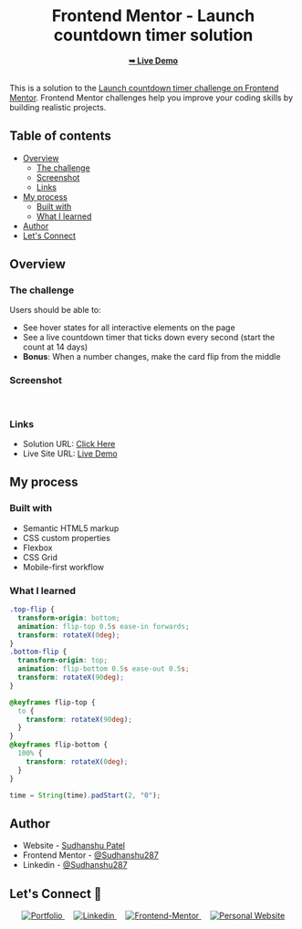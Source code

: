 <div align="center">
  <h1>Frontend Mentor - Launch countdown timer solution</h1>
  <a href="" target="_blank"><strong>➥ Live Demo</strong></a>
</div>
<br/>

This is a solution to the [Launch countdown timer challenge on Frontend Mentor](https://www.frontendmentor.io/challenges/launch-countdown-timer-N0XkGfyz-). Frontend Mentor challenges help you improve your coding skills by building realistic projects. 

## Table of contents

- [Overview](#overview)
  - [The challenge](#the-challenge)
  - [Screenshot](#screenshot)
  - [Links](#links)
- [My process](#my-process)
  - [Built with](#built-with)
  - [What I learned](#what-i-learned)
- [Author](#author)
- [Let's Connect](#letsconnect)


## Overview

### The challenge

Users should be able to:

- See hover states for all interactive elements on the page
- See a live countdown timer that ticks down every second (start the count at 14 days)
- **Bonus**: When a number changes, make the card flip from the middle

### Screenshot

![]()
![]()
![]()


### Links

- Solution URL: [Click Here]()
- Live Site URL: [Live Demo]()

## My process

### Built with

- Semantic HTML5 markup
- CSS custom properties
- Flexbox
- CSS Grid
- Mobile-first workflow


### What I learned

```css
.top-flip {
  transform-origin: bottom;
  animation: flip-top 0.5s ease-in forwards;
  transform: rotateX(0deg);
}
.bottom-flip {
  transform-origin: top;
  animation: flip-bottom 0.5s ease-out 0.5s;
  transform: rotateX(90deg);
}

@keyframes flip-top {
  to {
    transform: rotateX(90deg);
  }
}
@keyframes flip-bottom {
  100% {
    transform: rotateX(0deg);
  }
}
```
```js
time = String(time).padStart(2, "0");
```


## Author

- Website - [Sudhanshu Patel](https://sudhanshupatel.vercel.app)
- Frontend Mentor - [@Sudhanshu287](https://www.frontendmentor.io/profile/sudhanshu287)
- Linkedin - [@Sudhanshu287](https://www.linkedin.com/in/sudhanshu287)



## **Let's Connect 👋**

<div align=center id="lets-connect">

  <a href="https://sudhanshupatel.vercel.app/" target="_blank">
    <img src="https://img.shields.io/badge/my_portfolio-000?style=for-the-badge&logo=ko-fi&logoColor=white" alt="Portfolio">
  </a>&nbsp;&nbsp;&nbsp;

  <a href="https://linkedin.com/in/sudhanshu287" target="_blank">
    <img src="https://img.shields.io/badge/linkedin%20Profile-%2300acee.svg?color=405DE6&style=for-the-badge&logo=linkedin&logoColor=white" alt="Linkedin">
  </a>&nbsp;&nbsp;&nbsp;

  <a href="https://www.frontendmentor.io/profile/sudhanshu287" target="_blank">
    <img src="https://img.shields.io/badge/FEM%20Profile-f8f9f8?style=for-the-badge&logo=Frontend-Mentor&logoColor=black" alt="Frontend-Mentor">
  </a> &nbsp;&nbsp;&nbsp;

  <a href="https://www.github.com/sudhanshu287/" target="_blank">
    <img src="https://img.shields.io/badge/Github%20Profile-131313?style=for-the-badge&logo=github&logoColor=white" alt="Personal Website">
  </a>

</div>